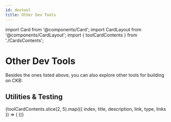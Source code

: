 ```yaml
---
id: devtool
title: Other Dev Tools
---
```


import Card from '@components/Card';
import CardLayout from '@components/CardLayout';
import { toolCardContents } from './CardsContents';

# Other Dev Tools

Besides the ones listed above, you can also explore other tools for building on CKB:

## Utilities & Testing

<CardLayout>
  {toolCardContents.slice(2, 5).map(({ index, title, description, link, type, links }) => (
    <Card
      key={index}
      title={title}
      description={description}
      link={link}
      internal={false}
      type={type}
      links={links}
    />
  ))}
</CardLayout>
